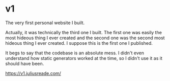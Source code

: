# v1

The very first personal website I built. 

Actually, it was technically the third one I built. The first one was easily the most hideous thing I ever created and the second one was the second most hideous thing I ever created. I suppose this is the first one I published.

It begs to say that the codebase is an absolute mess. I didn't even understand how static generators worked at the time, so I didn't use it as it should have been.

https://v1.juliusreade.com/
